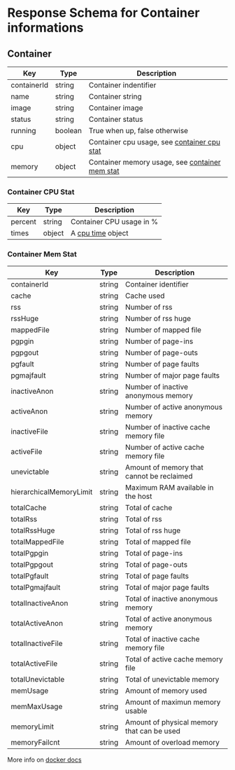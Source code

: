 # Response Schema for Container informations

## Container

| Key         | Type    | Description                                                           |
| ----------- | ------- | --------------------------------------------------------------------- |
| containerId | string  | Container indentifier                                                 |
| name        | string  | Container string                                                      |
| image       | string  | Container image                                                       |
| status      | string  | Container status                                                      |
| running     | boolean | True when up, false otherwise                                         |
| cpu         | object  | Container cpu usage, see [container cpu stat](#container-cpu-stat)    |
| memory      | object  | Container memory usage, see [container mem stat](#container-mem-stat) |

### Container CPU Stat

| Key     | Type   | Description                             |
| ------- | ------ | --------------------------------------- |
| percent | string | Container CPU usage in %                |
| times   | object | A [cpu time](./cpu.md#cpu-times) object |

### Container Mem Stat

| Key                     | Type   | Description                                |
| ----------------------- | ------ | ------------------------------------------ |
| containerId             | string | Container identifier                       |
| cache                   | string | Cache used                                 |
| rss                     | string | Number of rss                              |
| rssHuge                 | string | Number of rss huge                         |
| mappedFile              | string | Number of mapped file                      |
| pgpgin                  | string | Number of page-ins                         |
| pgpgout                 | string | Number of page-outs                        |
| pgfault                 | string | Number of page faults                      |
| pgmajfault              | string | Number of major page faults                |
| inactiveAnon            | string | Number of inactive anonymous memory        |
| activeAnon              | string | Number of active anonymous memory          |
| inactiveFile            | string | Number of inactive cache memory file       |
| activeFile              | string | Number of active cache memory file         |
| unevictable             | string | Amount of memory that cannot be reclaimed  |
| hierarchicalMemoryLimit | string | Maximum RAM available in the host          |
| totalCache              | string | Total of cache                             |
| totalRss                | string | Total of rss                               |
| totalRssHuge            | string | Total of rss huge                          |
| totalMappedFile         | string | Total of mapped file                       |
| totalPgpgin             | string | Total of page-ins                          |
| totalPgpgout            | string | Total of page-outs                         |
| totalPgfault            | string | Total of page faults                       |
| totalPgmajfault         | string | Total of major page faults                 |
| totalInactiveAnon       | string | Total of inactive anonymous memory         |
| totalActiveAnon         | string | Total of active anonymous memory           |
| totalInactiveFile       | string | Total of inactive cache memory file        |
| totalActiveFile         | string | Total of active cache memory file          |
| totalUnevictable        | string | Total of unevictable memory                |
| memUsage                | string | Amount of memory used                      |
| memMaxUsage             | string | Amount of maximun memory usable            |
| memoryLimit             | string | Amount of physical memory that can be used |
| memoryFailcnt           | string | Amount of overload memory                  |

More info on [docker docs](https://docs.docker.com/v17.09/engine/admin/runmetrics/#metrics-from-cgroups-memory-cpu-block-io)
